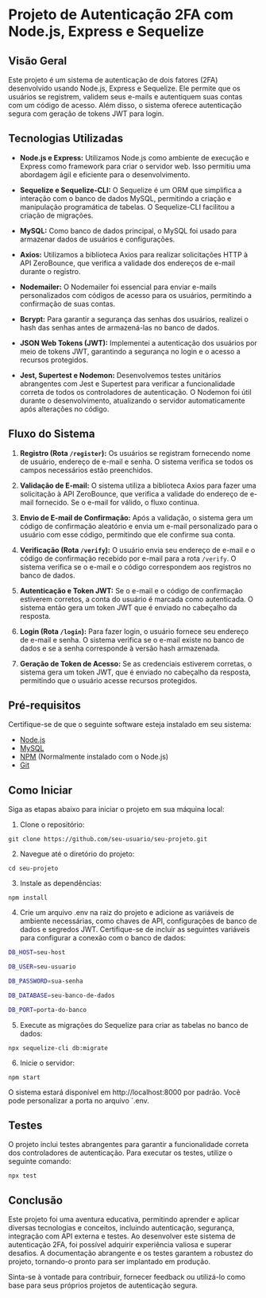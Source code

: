﻿# Projeto de Autenticação 2FA com Node.js, Express e Sequelize


## Visão Geral

Este projeto é um sistema de autenticação de dois fatores (2FA) desenvolvido usando Node.js, Express e Sequelize. Ele permite que os usuários se registrem, validem seus e-mails e autentiquem suas contas com um código de acesso. Além disso, o sistema oferece autenticação segura com geração de tokens JWT para login.

## Tecnologias Utilizadas

- **Node.js e Express:** Utilizamos Node.js como ambiente de execução e Express como framework para criar o servidor web. Isso permitiu uma abordagem ágil e eficiente para o desenvolvimento.

- **Sequelize e Sequelize-CLI:** O Sequelize é um ORM que simplifica a interação com o banco de dados MySQL, permitindo a criação e manipulação programática de tabelas. O Sequelize-CLI facilitou a criação de migrações.

- **MySQL:** Como banco de dados principal, o MySQL foi usado para armazenar dados de usuários e configurações.

- **Axios:** Utilizamos a biblioteca Axios para realizar solicitações HTTP à API ZeroBounce, que verifica a validade dos endereços de e-mail durante o registro.

- **Nodemailer:** O Nodemailer foi essencial para enviar e-mails personalizados com códigos de acesso para os usuários, permitindo a confirmação de suas contas.

- **Bcrypt:** Para garantir a segurança das senhas dos usuários, realizei o hash das senhas antes de armazená-las no banco de dados.

- **JSON Web Tokens (JWT):** Implementei a autenticação dos usuários por meio de tokens JWT, garantindo a segurança no login e o acesso a recursos protegidos.

- **Jest, Supertest e Nodemon:** Desenvolvemos testes unitários abrangentes com Jest e Supertest para verificar a funcionalidade correta de todos os controladores de autenticação. O Nodemon foi útil durante o desenvolvimento, atualizando o servidor automaticamente após alterações no código.

## Fluxo do Sistema

1. **Registro (Rota `/register`):** Os usuários se registram fornecendo nome de usuário, endereço de e-mail e senha. O sistema verifica se todos os campos necessários estão preenchidos.

2. **Validação de E-mail:** O sistema utiliza a biblioteca Axios para fazer uma solicitação à API ZeroBounce, que verifica a validade do endereço de e-mail fornecido. Se o e-mail for válido, o fluxo continua.

3. **Envio de E-mail de Confirmação:** Após a validação, o sistema gera um código de confirmação aleatório e envia um e-mail personalizado para o usuário com esse código, permitindo que ele confirme sua conta.

4. **Verificação (Rota `/verify`):** O usuário envia seu endereço de e-mail e o código de confirmação recebido por e-mail para a rota `/verify`. O sistema verifica se o e-mail e o código correspondem aos registros no banco de dados.

5. **Autenticação e Token JWT:** Se o e-mail e o código de confirmação estiverem corretos, a conta do usuário é marcada como autenticada. O sistema então gera um token JWT que é enviado no cabeçalho da resposta.

6. **Login (Rota `/login`):** Para fazer login, o usuário fornece seu endereço de e-mail e senha. O sistema verifica se o e-mail existe no banco de dados e se a senha corresponde à versão hash armazenada.

7. **Geração de Token de Acesso:** Se as credenciais estiverem corretas, o sistema gera um token JWT, que é enviado no cabeçalho da resposta, permitindo que o usuário acesse recursos protegidos.

## Pré-requisitos

Certifique-se de que o seguinte software esteja instalado em seu sistema:

- [Node.js](https://nodejs.org/)
- [MySQL](https://www.mysql.com/)
- [NPM](https://www.npmjs.com/) (Normalmente instalado com o Node.js)
- [Git](https://git-scm.com/)

## Como Iniciar

Siga as etapas abaixo para iniciar o projeto em sua máquina local:

1. Clone o repositório:

`
git clone https://github.com/seu-usuario/seu-projeto.git
`

2. Navegue até o diretório do projeto:

  `
  cd seu-projeto
  `

3. Instale as dependências:

`
npm install
`

4. Crie um arquivo .env na raiz do projeto e adicione as variáveis de ambiente necessárias, como chaves de API, configurações de banco de dados e segredos JWT. Certifique-se de incluir as seguintes variáveis para configurar a conexão com o banco de dados:

```bash
DB_HOST=seu-host

DB_USER=seu-usuario

DB_PASSWORD=sua-senha

DB_DATABASE=seu-banco-de-dados

DB_PORT=porta-do-banco

```


5. Execute as migrações do Sequelize para criar as tabelas no banco de dados:

`
npx sequelize-cli db:migrate
`

6. Inicie o servidor:

`
npm start
`

O sistema estará disponível em http://localhost:8000 por padrão. Você pode personalizar a porta no arquivo `.env.

## Testes
O projeto inclui testes abrangentes para garantir a funcionalidade correta dos controladores de autenticação. Para executar os testes, utilize o seguinte comando:

`
npx test
`

## Conclusão
Este projeto foi uma aventura educativa, permitindo aprender e aplicar diversas tecnologias e conceitos, incluindo autenticação, segurança, integração com API externa e testes. Ao desenvolver este sistema de autenticação 2FA, foi possível adquirir experiência valiosa e superar desafios. A documentação abrangente e os testes garantem a robustez do projeto, tornando-o pronto para ser implantado em produção.

Sinta-se à vontade para contribuir, fornecer feedback ou utilizá-lo como base para seus próprios projetos de autenticação segura.
